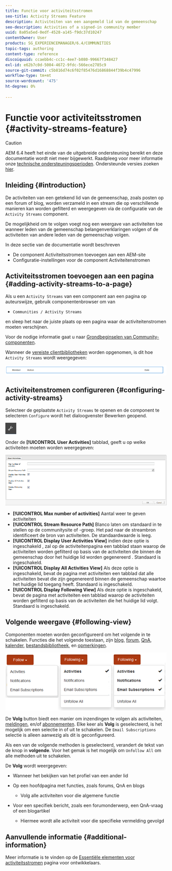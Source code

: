```yaml
---
title: Functie voor activiteitsstromen
seo-title: Activity Streams Feature
description: Activiteiten van een aangemeld lid van de gemeenschap
seo-description: Activities of a signed-in community member
uuid: 8a05a5ed-0edf-4528-a145-f9dc37d10247
contentOwner: User
products: SG_EXPERIENCEMANAGER/6.4/COMMUNITIES
topic-tags: authoring
content-type: reference
discoiquuid: ccaebb4c-cc1c-4ee7-b080-99667f348427
exl-id: e62b7c0d-5004-4672-9fdc-566ece2785c9
source-git-commit: c5b816d74c6f02f85476d16868844f39b4c47996
workflow-type: tm+mt
source-wordcount: '475'
ht-degree: 0%

---
```


# Functie voor activiteitsstromen {#activity-streams-feature}

>[!CAUTION]
>
>AEM 6.4 heeft het einde van de uitgebreide ondersteuning bereikt en deze documentatie wordt niet meer bijgewerkt. Raadpleeg voor meer informatie onze [technische ondersteuningsperioden](https://helpx.adobe.com/support/programs/eol-matrix.html). Ondersteunde versies zoeken [hier](https://experienceleague.adobe.com/docs/).

## Inleiding {#introduction}

De activiteiten van een getekend lid van de gemeenschap, zoals posten op een forum of blog, worden verzameld in een stream die op verschillende manieren kan worden gefilterd en weergegeven via de configuratie van de `Activity Streams` component.

De mogelijkheid om te volgen voegt nog een weergave van activiteiten toe wanneer leden van de gemeenschap belangenverklaringen volgen of de activiteiten van andere leden van de gemeenschap volgen.

In deze sectie van de documentatie wordt beschreven

* De component Activiteitsstromen toevoegen aan een AEM-site
* Configuratie-instellingen voor de component Activiteitenstromen

## Activiteitsstromen toevoegen aan een pagina {#adding-activity-streams-to-a-page}

Als u een `Activity Streams` van een component aan een pagina op auteurswijze, gebruik componentenbrowser om van

* `Communities / Activity Streams`

en sleep het naar de juiste plaats op een pagina waar de activiteitenstromen moeten verschijnen.

Voor de nodige informatie gaat u naar [Grondbeginselen van Community-componenten](basics.md).

Wanneer de [vereiste clientbibliotheken](essentials-activities.md#essentials-for-client-side) worden opgenomen, is dit hoe `Activity Streams` wordt weergegeven:

![chlimage_1-195](assets/chlimage_1-195.png)

## Activiteitenstromen configureren {#configuring-activity-streams}

Selecteer de geplaatste `Activity Streams` te openen en de component te selecteren `Configure` wordt het dialoogvenster Bewerken geopend.

![chlimage_1-196](assets/chlimage_1-196.png)

Onder de **[!UICONTROL User Activities]** tabblad, geeft u op welke activiteiten moeten worden weergegeven:

![chlimage_1-197](assets/chlimage_1-197.png)

* **[!UICONTROL Max number of activities]**
Aantal weer te geven activiteiten
* **[!UICONTROL Stream Resource Path]**
Blanco laten om standaard in te stellen op de communitysite of -groep. Het pad naar de streambron identificeert de bron van activiteiten. De standaardwaarde is leeg.
* **[!UICONTROL Display User Activities View]**
indien deze optie is ingeschakeld , zal op de activiteitenpagina een tabblad staan waarop de activiteiten worden gefilterd op basis van de activiteiten die binnen de gemeenschap door het huidige lid worden gegenereerd . Standaard is ingeschakeld.
* **[!UICONTROL Display All Activities View]**
Als deze optie is ingeschakeld, bevat de pagina met activiteiten een tabblad dat alle activiteiten bevat die zijn gegenereerd binnen de gemeenschap waartoe het huidige lid toegang heeft. Standaard is ingeschakeld.
* **[!UICONTROL Display Following View]**
Als deze optie is ingeschakeld, bevat de pagina met activiteiten een tabblad waarop de activiteiten worden gefilterd op basis van de activiteiten die het huidige lid volgt. Standaard is ingeschakeld.

## Volgende weergave {#following-view}

Componenten moeten worden geconfigureerd om het volgende in te schakelen. Functies die het volgende toestaan, zijn [blog](blog-feature.md), [forum](forum.md), [QnA](working-with-qna.md), [kalender](calendar.md), [bestandsbibliotheek](file-library.md), en [opmerkingen](comments.md).

![chlimage_1-198](assets/chlimage_1-198.png)

De **Volg** button biedt een manier om inzendingen te volgen als activiteiten, [meldingen](notifications.md), en/of [abonnementen](subscriptions.md). Elke keer als **Volg** is geselecteerd, is het mogelijk om een selectie in of uit te schakelen. De `Email Subscriptions` selectie is alleen aanwezig als dit is geconfigureerd.

Als een van de volgende methoden is geselecteerd, verandert de tekst van de knop in **volgende**. Voor het gemak is het mogelijk om `Unfollow All` om alle methoden uit te schakelen.

De **Volg** wordt weergegeven:

* Wanneer het bekijken van het profiel van een ander lid
* Op een hoofdpagina met functies, zoals forums, QnA en blogs
   * Volg alle activiteiten voor die algemene functie

* Voor een specifiek bericht, zoals een forumonderwerp, een QnA-vraag of een blogartikel
   * Hiermee wordt alle activiteit voor die specifieke vermelding gevolgd

## Aanvullende informatie {#additional-information}

Meer informatie is te vinden op de [Essentiële elementen voor activiteitsstromen](essentials-activities.md) pagina voor ontwikkelaars.
